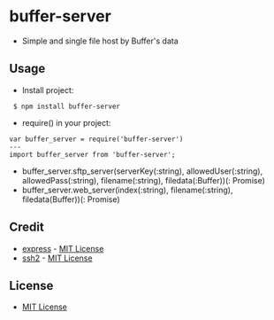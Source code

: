 # buffer-server 
 * Simple and single file host by Buffer's data

## Usage
 * Install project:
```
 $ npm install buffer-server
```
 * require() in your project:
```
var buffer_server = require('buffer-server')
---
import buffer_server from 'buffer-server';
```
 * buffer_server.sftp_server(serverKey(:string), allowedUser(:string), allowedPass(:string), filename(:string), filedata(:Buffer))(: Promise<number>)
 * buffer_server.web_server(index(:string), filename(:string), filedata(Buffer))(: Promise<number>)

## Credit
 * [express](https://github.com/expressjs/express) - [MIT License](https://github.com/expressjs/express/blob/master/LICENSE)
 * [ssh2](https://github.com/mscdex/ssh2) - [MIT License](https://github.com/mscdex/ssh2/blob/master/LICENSE)

## License
 * [MIT License](LICENSE)